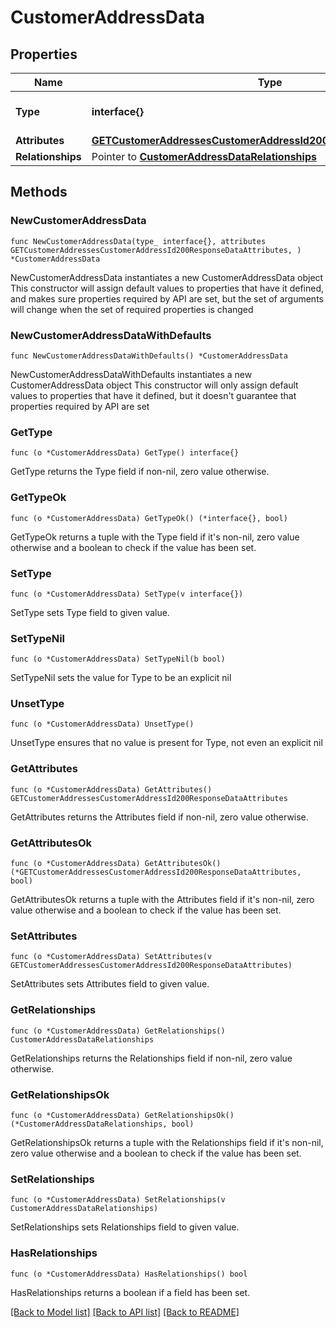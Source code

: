 # CustomerAddressData

## Properties

Name | Type | Description | Notes
------------ | ------------- | ------------- | -------------
**Type** | **interface{}** | The resource&#39;s type | 
**Attributes** | [**GETCustomerAddressesCustomerAddressId200ResponseDataAttributes**](GETCustomerAddressesCustomerAddressId200ResponseDataAttributes.md) |  | 
**Relationships** | Pointer to [**CustomerAddressDataRelationships**](CustomerAddressDataRelationships.md) |  | [optional] 

## Methods

### NewCustomerAddressData

`func NewCustomerAddressData(type_ interface{}, attributes GETCustomerAddressesCustomerAddressId200ResponseDataAttributes, ) *CustomerAddressData`

NewCustomerAddressData instantiates a new CustomerAddressData object
This constructor will assign default values to properties that have it defined,
and makes sure properties required by API are set, but the set of arguments
will change when the set of required properties is changed

### NewCustomerAddressDataWithDefaults

`func NewCustomerAddressDataWithDefaults() *CustomerAddressData`

NewCustomerAddressDataWithDefaults instantiates a new CustomerAddressData object
This constructor will only assign default values to properties that have it defined,
but it doesn't guarantee that properties required by API are set

### GetType

`func (o *CustomerAddressData) GetType() interface{}`

GetType returns the Type field if non-nil, zero value otherwise.

### GetTypeOk

`func (o *CustomerAddressData) GetTypeOk() (*interface{}, bool)`

GetTypeOk returns a tuple with the Type field if it's non-nil, zero value otherwise
and a boolean to check if the value has been set.

### SetType

`func (o *CustomerAddressData) SetType(v interface{})`

SetType sets Type field to given value.


### SetTypeNil

`func (o *CustomerAddressData) SetTypeNil(b bool)`

 SetTypeNil sets the value for Type to be an explicit nil

### UnsetType
`func (o *CustomerAddressData) UnsetType()`

UnsetType ensures that no value is present for Type, not even an explicit nil
### GetAttributes

`func (o *CustomerAddressData) GetAttributes() GETCustomerAddressesCustomerAddressId200ResponseDataAttributes`

GetAttributes returns the Attributes field if non-nil, zero value otherwise.

### GetAttributesOk

`func (o *CustomerAddressData) GetAttributesOk() (*GETCustomerAddressesCustomerAddressId200ResponseDataAttributes, bool)`

GetAttributesOk returns a tuple with the Attributes field if it's non-nil, zero value otherwise
and a boolean to check if the value has been set.

### SetAttributes

`func (o *CustomerAddressData) SetAttributes(v GETCustomerAddressesCustomerAddressId200ResponseDataAttributes)`

SetAttributes sets Attributes field to given value.


### GetRelationships

`func (o *CustomerAddressData) GetRelationships() CustomerAddressDataRelationships`

GetRelationships returns the Relationships field if non-nil, zero value otherwise.

### GetRelationshipsOk

`func (o *CustomerAddressData) GetRelationshipsOk() (*CustomerAddressDataRelationships, bool)`

GetRelationshipsOk returns a tuple with the Relationships field if it's non-nil, zero value otherwise
and a boolean to check if the value has been set.

### SetRelationships

`func (o *CustomerAddressData) SetRelationships(v CustomerAddressDataRelationships)`

SetRelationships sets Relationships field to given value.

### HasRelationships

`func (o *CustomerAddressData) HasRelationships() bool`

HasRelationships returns a boolean if a field has been set.


[[Back to Model list]](../README.md#documentation-for-models) [[Back to API list]](../README.md#documentation-for-api-endpoints) [[Back to README]](../README.md)


